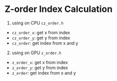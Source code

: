# Z-order Index Calculation #

1. using on CPU `cz_order.h`
- `cz_order_x`: get x from index
- `cz_order_y`: get y from index
- `cz_order`: get index from x and y

2. using on GPU `z_order.h`
- `z_order_x`: get x from index
- `z_order_y`: get y from index
- `z_order`: get index from x and y


